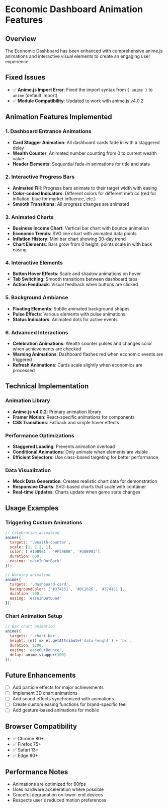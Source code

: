 # Economic Dashboard Animation Features

## Overview

The Economic Dashboard has been enhanced with comprehensive anime.js animations and interactive visual elements to create an engaging user experience.

## Fixed Issues

- ✅ **Anime.js Import Error**: Fixed the import syntax from `{ anime }` to `anime` (default import)
- ✅ **Module Compatibility**: Updated to work with anime.js v4.0.2

## Animation Features Implemented

### 1. Dashboard Entrance Animations

- **Card Stagger Animation**: All dashboard cards fade in with a staggered delay
- **Wealth Counter**: Animated number counting from 0 to current wealth value
- **Header Elements**: Sequential fade-in animations for title and stats

### 2. Interactive Progress Bars

- **Animated Fill**: Progress bars animate to their target width with easing
- **Color-coded Indicators**: Different colors for different metrics (red for inflation, blue for market influence, etc.)
- **Smooth Transitions**: All progress changes are animated

### 3. Animated Charts

- **Business Income Chart**: Vertical bar chart with bounce animation
- **Economic Trends**: SVG line chart with animated data points
- **Inflation History**: Mini bar chart showing 30-day trend
- **Chart Elements**: Bars grow from 0 height, points scale in with back easing

### 4. Interactive Elements

- **Button Hover Effects**: Scale and shadow animations on hover
- **Tab Switching**: Smooth transitions between dashboard tabs
- **Action Feedback**: Visual feedback when buttons are clicked

### 5. Background Ambiance

- **Floating Elements**: Subtle animated background shapes
- **Pulse Effects**: Various elements with pulse animations
- **Status Indicators**: Animated dots for active events

### 6. Advanced Interactions

- **Celebration Animations**: Wealth counter pulses and changes color when achievements are checked
- **Warning Animations**: Dashboard flashes red when economic events are triggered
- **Refresh Animations**: Cards scale slightly when economics are processed

## Technical Implementation

### Animation Library

- **Anime.js v4.0.2**: Primary animation library
- **Framer Motion**: React-specific animations for components
- **CSS Transitions**: Fallback and simple hover effects

### Performance Optimizations

- **Staggered Loading**: Prevents animation overload
- **Conditional Animations**: Only animate when elements are visible
- **Efficient Selectors**: Use class-based targeting for better performance

### Data Visualization

- **Mock Data Generation**: Creates realistic chart data for demonstration
- **Responsive Charts**: SVG-based charts that scale with container
- **Real-time Updates**: Charts update when game state changes

## Usage Examples

### Triggering Custom Animations

```javascript
// Celebration animation
anime({
  targets: '.wealth-counter',
  scale: [1, 1.2, 1],
  color: ['#10B981', '#F59E0B', '#10B981'],
  duration: 600,
  easing: 'easeInOutBack'
});

// Warning animation
anime({
  targets: '.dashboard-card',
  backgroundColor: ['#374151', '#DC2626', '#374151'],
  duration: 500,
  easing: 'easeInOutQuad'
});
```

### Chart Animation Setup

```javascript
// Bar chart animation
anime({
  targets: '.chart-bar',
  height: (el) => el.getAttribute('data-height') + 'px',
  duration: 1200,
  easing: 'easeOutBounce',
  delay: anime.stagger(100)
});
```

## Future Enhancements

- [ ] Add particle effects for major achievements
- [ ] Implement 3D chart animations
- [ ] Add sound effects synchronized with animations
- [ ] Create custom easing functions for brand-specific feel
- [ ] Add gesture-based animations for mobile

## Browser Compatibility

- ✅ Chrome 80+
- ✅ Firefox 75+
- ✅ Safari 13+
- ✅ Edge 80+

## Performance Notes

- Animations are optimized for 60fps
- Uses hardware acceleration where possible
- Graceful degradation on lower-end devices
- Respects user's reduced motion preferences
